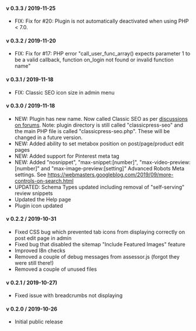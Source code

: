 #### v 0.3.3 / 2019-11-25
* FIX: Fix for #20: Plugin is not automatically deactivated when using PHP < 7.0.

#### v 0.3.2 / 2019-11-20
* FIX: Fix for #17: PHP error "call_user_func_array() expects parameter 1 to be a valid callback, function on_login not found or invalid function name" 

#### v 0.3.1 / 2019-11-18
* FIX: Classic SEO icon size in admin menu

#### v 0.3.0 / 2019-11-18
* NEW: Plugin has new name. Now called Classic SEO as per [discussions on forums](https://forums.classicpress.net/t/plugin-theme-naming-conventions-when-to-use-classicpress-and-or-cp/1653/8). Note: plugin directory is still called "classicpress-seo" and the main PHP file is called "classicpress-seo.php". These will be changed in a future version.
* NEW: Added ability to set metabox position on post/page/product edit pages
* NEW: Added support for Pinterest meta tag
* NEW: Added "nosnippet", "max-snippet:\[number\]", "max-video-preview:\[number\]" and "max-image-preview:\[setting\]" Advanced Robots Meta settings. See https://webmasters.googleblog.com/2019/09/more-controls-on-search.html
* UPDATED: Schema Types updated including removal of "self-serving" review snippets
* Updated the Help page
* Plugin icon updated

#### v 0.2.2 / 2019-10-31
* Fixed CSS bug which prevented tab icons from displaying correctly on post edit page in admin
* Fixed bug that disabled the sitemap "Include Featured Images" feature
* Improved l8n checks
* Removed a couple of debug messages from assessor.js (forgot they were still there!)
* Removed a couple of unused files

#### v 0.2.1 / 2019-10-27)
* Fixed issue with breadcrumbs not displaying

#### v 0.2.0 / 2019-10-26
* Initial public release
